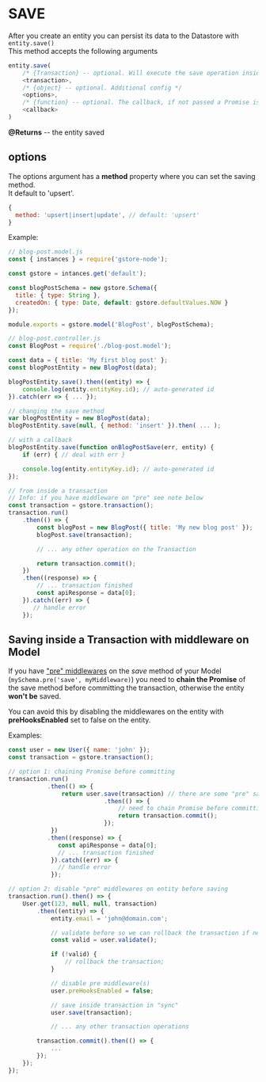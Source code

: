 # SAVE

After you create an entity you can persist its data to the Datastore with `entity.save()`  
This method accepts the following arguments

```javascript
entity.save(
    /* {Transaction} -- optional. Will execute the save operation inside this transaction */
    <transaction>,
    /* {object} -- optional. Additional config */
    <options>,
    /* {function} -- optional. The callback, if not passed a Promise is returned */
    <callback>
)
```

**@Returns** -- the entity saved

## options

The options argument has a **method** property where you can set the saving method.  
It default to 'upsert'.

```javascript
{
  method: 'upsert|insert|update', // default: 'upsert'
}
```

Example:

```javascript
// blog-post.model.js
const { instances } = require('gstore-node');

const gstore = intances.get('default');

const blogPostSchema = new gstore.Schema({
  title: { type: String },
  createdOn: { type: Date, default: gstore.defaultValues.NOW }
});

module.exports = gstore.model('BlogPost', blogPostSchema);
```

```javascript
// blog-post.controller.js
const BlogPost = require('./blog-post.model');

const data = { title: 'My first blog post' };
const blogPostEntity = new BlogPost(data);

blogPostEntity.save().then((entity) => {
    console.log(entity.entityKey.id); // auto-generated id
}).catch(err => { ... });

// changing the save method
var blogPostEntity = new BlogPost(data);
blogPostEntity.save(null, { method: 'insert' }).then( ... );

// with a callback
blogPostEntity.save(function onBlogPostSave(err, entity) {
    if (err) { // deal with err }

    console.log(entity.entityKey.id); // auto-generated id
});

// from inside a transaction
// Info: if you have middleware on "pre" see note below
const transaction = gstore.transaction();
transaction.run()
    .then(() => {
        const blogPost = new BlogPost({ title: 'My new blog post' });
        blogPost.save(transaction);

        // ... any other operation on the Transaction

        return transaction.commit();
    })
    .then((response) => {
        // ... transaction finished
        const apiResponse = data[0];
    }).catch((err) => {
       // handle error
    });
```

## Saving inside a Transaction with middleware on Model

If you have ["pre" middlewares]() on the _save_ method of your Model \(`mySchema.pre('save', myMiddleware)`\) you need to **chain the Promise** of the save method before committing the transaction, otherwise the entity **won't be** saved.

You can avoid this by disabling the middlewares on the entity with **preHooksEnabled** set to false on the entity.

Examples:

```javascript
const user = new User({ name: 'john' });
const transaction = gstore.transaction();

// option 1: chaining Promise before committing
transaction.run()
           .then(() => {
               return user.save(transaction) // there are some "pre" save hooks
                           .then(() => {
                               // need to chain Promise before committing
                               return transaction.commit();
                           });
            })
           .then((response) => {
              const apiResponse = data[0];
              // ... transaction finished
            }).catch((err) => {
              // handle error
            });

// option 2: disable "pre" middlewares on entity before saving
transaction.run().then() => {
    User.get(123, null, null, transaction)
        .then((entity) => {
            entity.email = 'john@domain.com';

            // validate before so we can rollback the transaction if necessary
            const valid = user.validate();

            if (!valid) {
                // rollback the transaction;
            }

            // disable pre middleware(s)
            user.preHooksEnabled = false;

            // save inside transaction in "sync"
            user.save(transaction);

            // ... any other transaction operations

        transaction.commit().then(() => {
            ...
        });
    });
});
```

